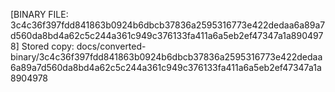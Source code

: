 [BINARY FILE: 3c4c36f397fdd841863b0924b6dbcb37836a2595316773e422dedaa6a89a7d560da8bd4a62c5c244a361c949c376133fa411a6a5eb2ef47347a1a8904978]
Stored copy: docs/converted-binary/3c4c36f397fdd841863b0924b6dbcb37836a2595316773e422dedaa6a89a7d560da8bd4a62c5c244a361c949c376133fa411a6a5eb2ef47347a1a8904978
